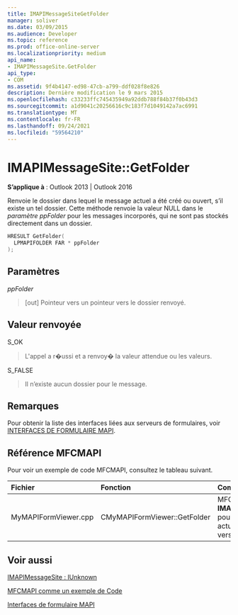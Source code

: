```yaml
---
title: IMAPIMessageSiteGetFolder
manager: soliver
ms.date: 03/09/2015
ms.audience: Developer
ms.topic: reference
ms.prod: office-online-server
ms.localizationpriority: medium
api_name:
- IMAPIMessageSite.GetFolder
api_type:
- COM
ms.assetid: 9f4b4147-ed98-47cb-a799-ddf028f8e826
description: Dernière modification le 9 mars 2015
ms.openlocfilehash: c33233ffc745435949a92ddb788f84b37f0b43d3
ms.sourcegitcommit: a1d9041c20256616c9c183f7d1049142a7ac6991
ms.translationtype: MT
ms.contentlocale: fr-FR
ms.lasthandoff: 09/24/2021
ms.locfileid: "59564210"
---
```

# <a name="imapimessagesitegetfolder"></a>IMAPIMessageSite::GetFolder

  
  
**S’applique à** : Outlook 2013 | Outlook 2016 
  
Renvoie le dossier dans lequel le message actuel a été créé ou ouvert, s’il existe un tel dossier. Cette méthode renvoie la valeur NULL dans le  _paramètre ppFolder_ pour les messages incorporés, qui ne sont pas stockés directement dans un dossier. 
  
```cpp
HRESULT GetFolder(
  LPMAPIFOLDER FAR * ppFolder
);
```

## <a name="parameters"></a>Paramètres

 _ppFolder_
  
> [out] Pointeur vers un pointeur vers le dossier renvoyé.
    
## <a name="return-value"></a>Valeur renvoyée

S_OK 
  
> L'appel a r�ussi et a renvoy� la valeur attendue ou les valeurs.
    
S_FALSE 
  
> Il n’existe aucun dossier pour le message.
    
## <a name="remarks"></a>Remarques

Pour obtenir la liste des interfaces liées aux serveurs de formulaires, voir [INTERFACES DE FORMULAIRE MAPI](mapi-form-interfaces.md).
  
## <a name="mfcmapi-reference"></a>Référence MFCMAPI

Pour voir un exemple de code MFCMAPI, consultez le tableau suivant.
  
|**Fichier**|**Fonction**|**Commentaire**|
|:-----|:-----|:-----|
|MyMAPIFormViewer.cpp  <br/> |CMyMAPIFormViewer::GetFolder  <br/> |MFCMAPI utilise la méthode **IMAPIMessageSite::GetFolder** pour renvoyer le pointeur actuellement mis en cache vers le dossier spécifié.  <br/> |
   
## <a name="see-also"></a>Voir aussi



[IMAPIMessageSite : IUnknown](imapimessagesiteiunknown.md)


[MFCMAPI comme un exemple de Code](mfcmapi-as-a-code-sample.md)
  
[Interfaces de formulaire MAPI](mapi-form-interfaces.md)

